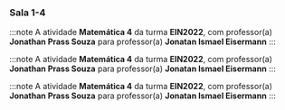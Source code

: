 ### Sala 1-4


:::note
A atividade **Matemática 4** da turma **EIN2022**, com professor(a) **Jonathan Prass Souza** para professor(a) **Jonatan Ismael Eisermann**
:::
        


:::note
A atividade **Matemática 4** da turma **EIN2022**, com professor(a) **Jonathan Prass Souza** para professor(a) **Jonatan Ismael Eisermann**
:::
        


:::note
A atividade **Matemática 4** da turma **EIN2022**, com professor(a) **Jonathan Prass Souza** para professor(a) **Jonatan Ismael Eisermann**
:::
        

